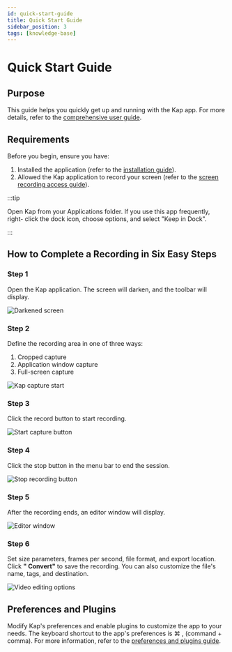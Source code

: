 ```yaml
---
id: quick-start-guide
title: Quick Start Guide
sidebar_position: 3
tags: [knowledge-base]
---
```


# Quick Start Guide

## **Purpose**

This guide helps you quickly get up and running with the Kap app. For more details, refer to the [comprehensive user guide](./comprehensive_user_guide/Tool-Bar_393330.md).

## **Requirements**

Before you begin, ensure you have:

  1. Installed the application (refer to the [installation guide](./setting_up_kap/Installation-Guide_327695.md)).
  2. Allowed the Kap application to record your screen (refer to the [screen recording access guide](./setting_up_kap/Screen-Recording-Permission-Guide_393254.md)).

:::tip

Open Kap from your Applications folder. If you use this app frequently, right- click the dock icon, choose options, and select "Keep in Dock".

:::

## **How to Complete a Recording in Six Easy Steps**

### Step 1

Open the Kap application. The screen will darken, and the toolbar will display.

![Darkened screen](/img/Quick-Start-Guide_327712_images/589844.png)

### Step 2

Define the recording area in one of three ways:

  1. Cropped capture
  2. Application window capture
  3. Full-screen capture

![Kap capture start](/img/Quick-Start-Guide_327712_images/589851.jpg)

### Step 3

Click the record button to start recording.

![Start capture button](/img/Quick-Start-Guide_327712_images/589857.jpg)

### Step 4

Click the stop button in the menu bar to end the session.

![Stop recording button](/img/Quick-Start-Guide_327712_images/589863.jpg)

### Step 5

After the recording ends, an editor window will display.

![Editor window](/img/Quick-Start-Guide_327712_images/589869.jpg)

### Step 6

Set size parameters, frames per second, file format, and export location. Click **" Convert"** to save the recording. You can also customize the file's name, tags, and destination.

![Video editing options](/img/Quick-Start-Guide_327712_images/589884.png)

## **Preferences and Plugins**

Modify Kap's preferences and enable plugins to customize the app to your needs. The keyboard shortcut to the app's preferences is ⌘ , (command + comma). For more information, refer to the [preferences and plugins guide](./comprehensive_user_guide/Preferences-and-Plugins_360709.md).
